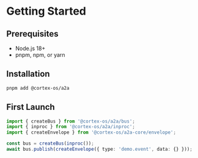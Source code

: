 # Getting Started

## Prerequisites

- Node.js 18+
- pnpm, npm, or yarn

## Installation

```bash
pnpm add @cortex-os/a2a
```

## First Launch

```typescript
import { createBus } from '@cortex-os/a2a/bus';
import { inproc } from '@cortex-os/a2a/inproc';
import { createEnvelope } from '@cortex-os/a2a-core/envelope';

const bus = createBus(inproc());
await bus.publish(createEnvelope({ type: 'demo.event', data: {} }));
```

